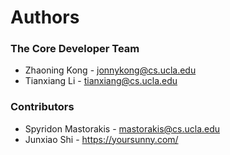 # Authors

### The Core Developer Team

* Zhaoning Kong - jonnykong@cs.ucla.edu
* Tianxiang Li - tianxiang@cs.ucla.edu

### Contributors

* Spyridon Mastorakis - mastorakis@cs.ucla.edu
* Junxiao Shi - https://yoursunny.com/